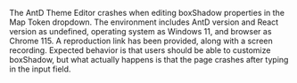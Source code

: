The AntD Theme Editor crashes when editing boxShadow properties in the Map Token dropdown. The environment includes AntD version and React version as undefined, operating system as Windows 11, and browser as Chrome 115. A reproduction link has been provided, along with a screen recording. Expected behavior is that users should be able to customize boxShadow, but what actually happens is that the page crashes after typing in the input field.
